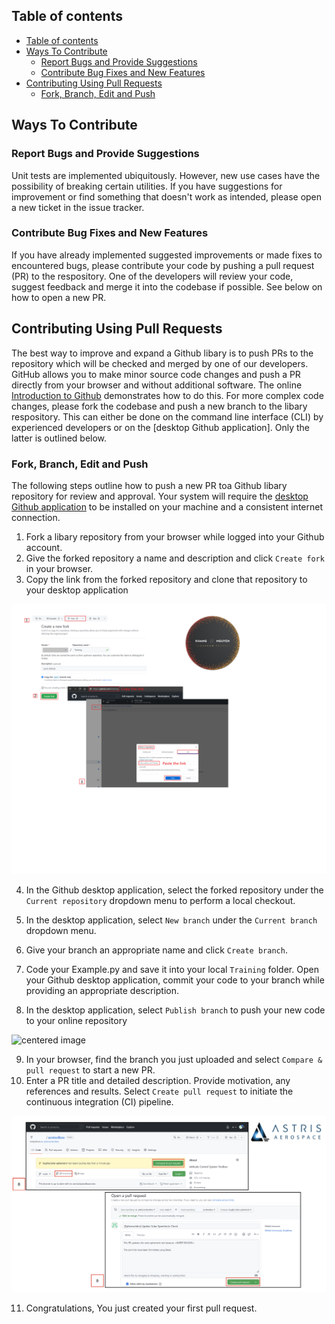 ## Table of contents
- [Table of contents](#table-of-contents)
- [Ways To Contribute](#ways-to-contribute)
  - [Report Bugs and Provide Suggestions](#report-bugs-and-provide-suggestions)
  - [Contribute Bug Fixes and New Features](#contribute-bug-fixes-and-new-features)
- [Contributing Using Pull Requests](#contributing-using-pull-requests)
  - [Fork, Branch, Edit and Push](#fork-branch-edit-and-push)

## Ways To Contribute

### Report Bugs and Provide Suggestions

Unit tests are implemented ubiquitously. However, new use cases have the possibility of breaking certain utilities.
If you have suggestions for improvement or find something that doesn't work as intended, please open a new ticket in the issue tracker.

### Contribute Bug Fixes and New Features

If you have already implemented suggested improvements or made fixes to encountered bugs, please contribute your code by pushing a pull request (PR) to the respository.
One of the developers will review your code, suggest feedback and merge it into the codebase if possible.
See below on how to open a new PR.

<!--TODO: Add Documentation Contributions + TOC-->

## Contributing Using Pull Requests

The best way to improve and expand a Github libary is to push PRs to the repository which will be checked and merged by one of our developers. 
GitHub allows you to make minor source code changes and push a PR directly from your browser and without additional software.
The online [Introduction to Github](https://docs.github.com/en/get-started) demonstrates how to do this.
For more complex code changes, please fork the codebase and push a new branch to the libary respository.
This can either be done on the command line interface (CLI) by experienced developers or on the [desktop Github application].
Only the latter is outlined below.

<!--Insert CLI instructions-->

### Fork, Branch, Edit and Push

The following steps outline how to push a new PR toa Github libary repository for review and approval. 
Your system will require the [desktop Github application](https://desktop.github.com/) to be installed on your machine and a consistent internet connection.

1. Fork a libary repository from your browser while logged into your Github account.
2. Give the forked repository a name and description and click `Create fork` in your browser.
3. Copy the link from the forked repository and clone that repository to your desktop application
<p class="aligncenter">
    <img src="./images/1to3.png" alt="centered image" />
</p>
   
4. In the Github desktop application, select the forked repository under the `Current repository` dropdown menu to perform a local checkout.

5. In the desktop application, select `New branch` under the `Current branch` dropdown menu.
6. Give your branch an appropriate name and click `Create branch`.
7. Code your Example.py and save it into your local `Training` folder. Open your Github desktop application, commit your code to your branch while providing an appropriate description.
8. In the desktop application, select `Publish branch` to push your new code to your online repository

<p class="aligncenter">
    <img src="./images/7to8.png" alt="centered image" />
</p>

9.  In your browser, find the branch you just uploaded and select `Compare & pull request` to start a new PR. 
10. Enter a PR title and detailed description. Provide motivation, any references and results. Select `Create pull request` to initiate the continuous integration (CI) pipeline.

<p class="aligncenter">
    <img src="./images/root/3-GitPR.png"/>
</p>

11. Congratulations, You just created your first pull request. 